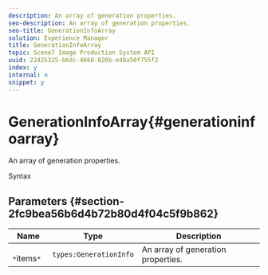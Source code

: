 ```yaml
---
description: An array of generation properties.
seo-description: An array of generation properties.
seo-title: GenerationInfoArray
solution: Experience Manager
title: GenerationInfoArray
topic: Scene7 Image Production System API
uuid: 22425325-b6dc-4668-826b-e48a50f755f2
index: y
internal: n
snippet: y
---
```


# GenerationInfoArray{#generationinfoarray}

An array of generation properties.

 Syntax 

## Parameters {#section-2fc9bea56b6d4b72b80d4f04c5f9b862}

|  Name  | Type  | Description  |
|---|---|---|
|  ` *`items`*`  | `types:GenerationInfo`  | An array of generation properties.  |

